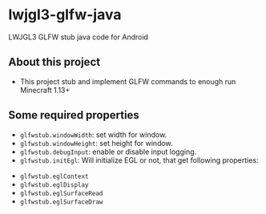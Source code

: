 # lwjgl3-glfw-java
LWJGL3 GLFW stub java code for Android

## About this project
- This project stub and implement GLFW commands to enough run Minecraft 1.13+

## Some required properties
- `glfwstub.windowWidth`: set width for window.
- `glfwstub.windowHeight`: set height for window.
- `glfwstub.debugInput`: enable or disable input logging.
- `glfwstub.initEgl`: Will initialize EGL or not, that get following properties:
 + `glfwstub.eglContext`
 + `glfwstub.eglDisplay`
 + `glfwstub.eglSurfaceRead`
 + `glfwstub.eglSurfaceDraw`

